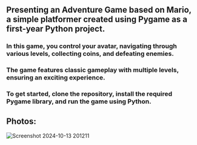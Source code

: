 ## Presenting an Adventure Game based on Mario, a simple platformer created using Pygame as a first-year Python project. 
### In this game, you control your avatar, navigating through various levels, collecting coins, and defeating enemies. 
### The game features classic gameplay with multiple levels, ensuring an exciting experience. 

### To get started, clone the repository, install the required Pygame library, and run the game using Python.

## Photos:
![Screenshot 2024-10-13 201211](https://github.com/user-attachments/assets/f22e195e-731b-438f-a723-7bbd88064b7b)
